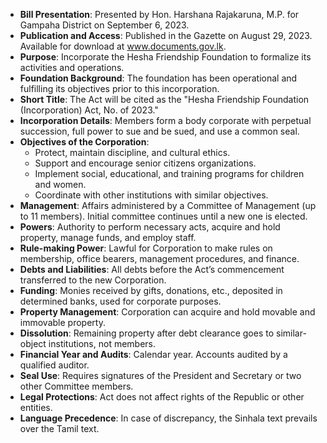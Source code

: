 - **Bill Presentation**: Presented by Hon. Harshana Rajakaruna, M.P. for Gampaha District on September 6, 2023.
- **Publication and Access**: Published in the Gazette on August 29, 2023. Available for download at www.documents.gov.lk.
- **Purpose**: Incorporate the Hesha Friendship Foundation to formalize its activities and operations.
- **Foundation Background**: The foundation has been operational and fulfilling its objectives prior to this incorporation.
- **Short Title**: The Act will be cited as the "Hesha Friendship Foundation (Incorporation) Act, No. of 2023."
- **Incorporation Details**: Members form a body corporate with perpetual succession, full power to sue and be sued, and use a common seal.
- **Objectives of the Corporation**:
  - Protect, maintain discipline, and cultural ethics.
  - Support and encourage senior citizens organizations.
  - Implement social, educational, and training programs for children and women.
  - Coordinate with other institutions with similar objectives.
- **Management**: Affairs administered by a Committee of Management (up to 11 members). Initial committee continues until a new one is elected.
- **Powers**: Authority to perform necessary acts, acquire and hold property, manage funds, and employ staff.
- **Rule-making Power**: Lawful for Corporation to make rules on membership, office bearers, management procedures, and finance.
- **Debts and Liabilities**: All debts before the Act’s commencement transferred to the new Corporation.
- **Funding**: Monies received by gifts, donations, etc., deposited in determined banks, used for corporate purposes.
- **Property Management**: Corporation can acquire and hold movable and immovable property.
- **Dissolution**: Remaining property after debt clearance goes to similar-object institutions, not members.
- **Financial Year and Audits**: Calendar year. Accounts audited by a qualified auditor.
- **Seal Use**: Requires signatures of the President and Secretary or two other Committee members.
- **Legal Protections**: Act does not affect rights of the Republic or other entities.
- **Language Precedence**: In case of discrepancy, the Sinhala text prevails over the Tamil text.